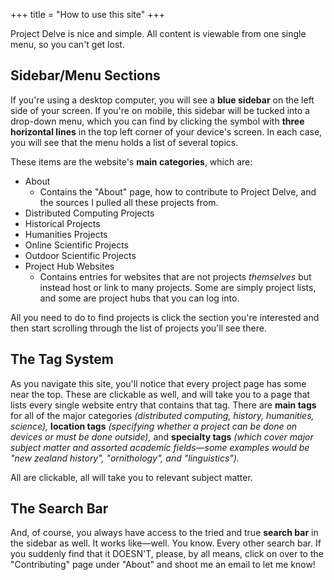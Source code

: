 +++
title = "How to use this site"
+++

Project Delve is nice and simple. All content is viewable from one single menu, so you can't get lost.

## Sidebar/Menu Sections

If you're using a desktop computer, you will see a **blue sidebar** on the left side of your screen. If you're on mobile, this sidebar will be tucked into a drop-down menu, which you can find by clicking the symbol with **three horizontal lines** in the top left corner of your device's screen. In each case, you will see that the menu holds a list of several topics.

These items are the website's **main categories**, which are:
- About
  - Contains the "About" page, how to contribute to Project Delve, and the sources I pulled all these projects from.
- Distributed Computing Projects
- Historical Projects
- Humanities Projects
- Online Scientific Projects
- Outdoor Scientific Projects
- Project Hub Websites
  - Contains entries for websites that are not projects *themselves* but instead host or link to many projects. Some are simply project lists, and some are project hubs that you can log into.

All you need to do to find projects is click the section you're interested and then start scrolling through the list of projects you'll see there.

## The Tag System

As you navigate this site, you'll notice that every project page has some near the top. These are clickable as well, and will take you to a page that lists every single website entry that contains that tag. There are **main tags** for all of the major categories *(distributed computing, history, humanities, science),* **location tags** *(specifying whether a project can be done on devices or must be done outside),* and **specialty tags** *(which cover major subject matter and assorted academic fields—some examples would be "new zealand history", "ornithology", and "linguistics").*

All are clickable, all will take you to relevant subject matter.

## The Search Bar

And, of course, you always have access to the tried and true **search bar** in the sidebar as well. It works like—well. You know. Every other search bar. If you suddenly find that it DOESN'T, please, by all means, click on over to the "Contributing" page under "About" and shoot me an email to let me know!
